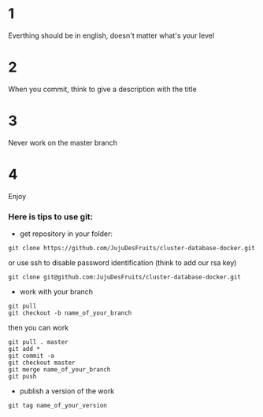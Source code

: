 # 1
Everthing should be in english, doesn't matter what's your level

# 2
When you commit, think to give a description with the title

# 3
Never work on the master branch

# 4
Enjoy



### Here is tips to use git:
* get repository in your folder:
```
git clone https://github.com/JujuDesFruits/cluster-database-docker.git
```
or use ssh to disable password identification (think to add our rsa key)
```
git clone git@github.com:JujuDesFruits/cluster-database-docker.git
```
* work with your branch
```
git pull
git checkout -b name_of_your_branch
```
then you can work
```
git pull . master
git add *
git commit -a
git checkout master
git merge name_of_your_branch
git push
```

* publish a version of the work
```
git tag name_of_your_version
```
